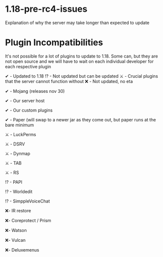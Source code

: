# 1.18-pre-rc4-issues
Explanation of why the server may take longer than expected to update

# Plugin Incompatibilities
It's not possible for a lot of plugins to update to 1.18. Some can, but they are not open source and we will have to wait on each individual developer for each respective plugin

✔ - Updated to 1.18
⁉ - Not updated but can be updated
⚔ - Crucial plugins that the server cannot function without
❌ - Not updated, no eta

✔ - Mojang (releases nov 30)

✔ - Our server host

✔ - Our custom plugins

✔ - Paper (will swap to a newer jar as they come out, but paper runs at the bare minimum

⚔ - LuckPerms

⚔ - DSRV

⚔ - Dynmap

⚔ - TAB

⚔ - RS

⁉ - PAPI

⁉ - Worldedit

⁉ - SimppleVoiceChat

❌- IR restore

❌- Coreprotect / Prism

❌- Watson

❌- Vulcan

❌- Deluxemenus

